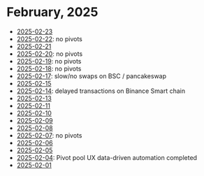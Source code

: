 # February, 2025

* [2025-02-23](23)
* [2025-02-22](22): no pivots
* [2025-02-21](21)
* [2025-02-20](20): no pivots
* [2025-02-19](19): no pivots
* [2025-02-18](18): no pivots
* [2025-02-17](17): slow/no swaps on BSC / pancakeswap
* [2025-02-15](15)
* [2025-02-14](14): delayed transactions on Binance Smart chain
* [2025-02-13](13)
* [2025-02-11](11)
* [2025-02-10](10)
* [2025-02-09](09)
* [2025-02-08](08)
* [2025-02-07](07): no pivots
* [2025-02-06](06)
* [2025-02-05](05)
* [2025-02-04](04): Pivot pool UX data-driven automation completed
* [2025-02-01](01)
